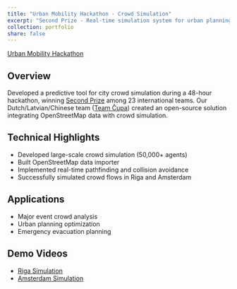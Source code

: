 ```yaml
---
title: "Urban Mobility Hackathon - Crowd Simulation"
excerpt: "Second Prize - Real-time simulation system for urban planning<br/><img src='/images/hackathon-banner.png'>"
collection: portfolio
share: false
---
```


[Urban Mobility Hackathon](https://eventornado.com/event/urbanmobilityhackathon?s=1#home)

## Overview
Developed a predictive tool for city crowd simulation during a 48-hour hackathon, winning [Second Prize](https://www.linkedin.com/feed/update/urn:li:activity:6789168056292646912/) among 23 international teams. Our Dutch/Latvian/Chinese team ([Team Čupa](https://eventornado.com/submission/pulasim?s=1#ideas )) created an open-source solution integrating OpenStreetMap data with crowd simulation.


## Technical Highlights
- Developed large-scale crowd simulation (50,000+ agents)
- Built OpenStreetMap data importer
- Implemented real-time pathfinding and collision avoidance
- Successfully simulated crowd flows in Riga and Amsterdam

## Applications
- Major event crowd analysis
- Urban planning optimization
- Emergency evacuation planning

## Demo Videos
- [Riga Simulation](https://lnkd.in/dmNHXiZ)
- [Amsterdam Simulation](https://lnkd.in/dmmaHUe)